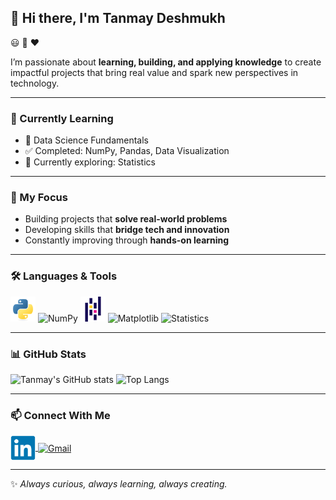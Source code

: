 ## 👋 Hi there, I'm Tanmay Deshmukh  

😃 👊 ❤  

I’m passionate about **learning, building, and applying knowledge** to create impactful projects that bring real value and spark new perspectives in technology.  

---

### 🌱 Currently Learning
- 📘 Data Science Fundamentals  
- ✅ Completed: NumPy, Pandas, Data Visualization  
- 🔄 Currently exploring: Statistics  

---

### 🚀 My Focus
- Building projects that **solve real-world problems**  
- Developing skills that **bridge tech and innovation**  
- Constantly improving through **hands-on learning**  

---

### 🛠️ Languages & Tools  

<p align="left">
  <img src="https://raw.githubusercontent.com/devicons/devicon/master/icons/python/python-original.svg" alt="Python" width="40" height="40"/>
  <img src="https://media.licdn.com/dms/image/v2/D5612AQEoGFMdUVhXxQ/article-cover_image-shrink_600_2000/article-cover_image-shrink_600_2000/0/1728396933575?e=2147483647&v=beta&t=zHr6cQaUNjORkL220KrvVxE1e_Zrso7YH9sdedPD6_s" alt="NumPy" width="40" height="40"/>
  <img src="https://raw.githubusercontent.com/devicons/devicon/master/icons/pandas/pandas-original.svg" alt="Pandas" width="40" height="40"/>
  <img src="https://upload.wikimedia.org/wikipedia/commons/8/84/Matplotlib_icon.svg" alt="Matplotlib" width="40" height="40"/>
  <img src="https://img.icons8.com/external-flat-juicy-fish/60/000000/external-statistics-data-science-flat-flat-juicy-fish.png" alt="Statistics" width="40" height="40"/>
</p>

---

### 📊 GitHub Stats  
![Tanmay's GitHub stats](https://github-readme-stats.vercel.app/api?username=Deshvan11&show_icons=true&theme=tokyonight)  ![Top Langs](https://github-readme-stats.vercel.app/api/top-langs/?username=Deshvan11&layout=compact&theme=tokyonight)  

---

### 📫 Connect With Me  

<p align="left">
  <a href="https://www.linkedin.com/in/tanmay-deshmukh-367a07259" target="blank">
    <img align="center" src="https://raw.githubusercontent.com/devicons/devicon/master/icons/linkedin/linkedin-original.svg" alt="LinkedIn" width="40" height="40"/>
  </a>
  <a href="mailto:tndeshmukh11@gmail.com" target="blank">
    <img align="center" src="https://upload.wikimedia.org/wikipedia/commons/4/4e/Gmail_Icon.png" alt="Gmail" width="40" height="40"/>
  </a>
</p>

---

✨ *Always curious, always learning, always creating.*  
